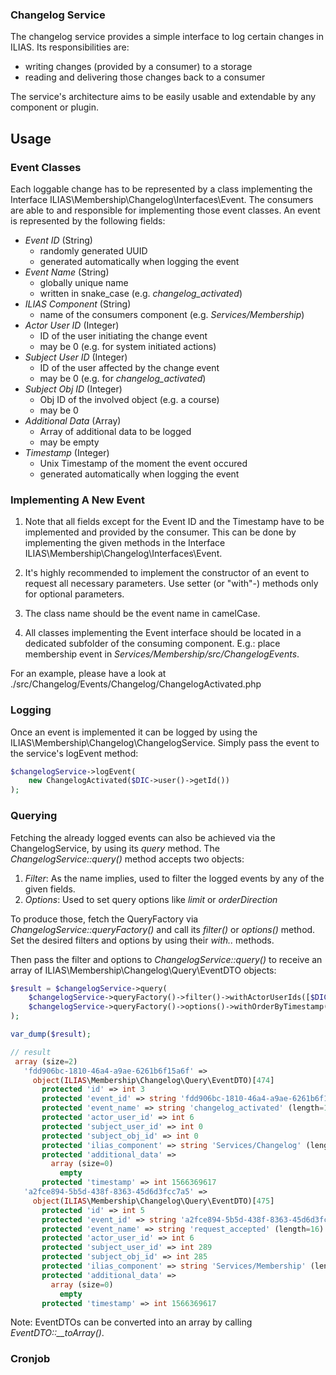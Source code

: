 ### Changelog Service

The changelog service provides a simple interface to log certain changes in ILIAS. Its responsibilities are:
* writing changes (provided by a consumer) to a storage
* reading and delivering those changes back to a consumer
 
 The service's architecture aims to be easily usable and extendable by any component or plugin.

## Usage

### Event Classes

Each loggable change has to be represented by a class implementing the Interface ILIAS\Membership\Changelog\Interfaces\Event. The consumers are able to and responsible for implementing those event classes. An event is represented by the following fields:

* *Event ID* (String)
    * randomly generated UUID
    * generated automatically when logging the event
* *Event Name* (String)
    * globally unique name 
    * written in snake_case (e.g. *changelog_activated*)
* *ILIAS Component* (String)
    * name of the consumers component (e.g. *Services/Membership*)
* *Actor User ID* (Integer)
    * ID of the user initiating the change event
    * may be 0 (e.g. for system initiated actions) 
* *Subject User ID* (Integer)
    * ID of the user affected by the change event
    * may be 0 (e.g. for *changelog_activated*)
* *Subject Obj ID* (Integer)
    * Obj ID of the involved object (e.g. a course)
    * may be 0
* *Additional Data* (Array)
    * Array of additional data to be logged
    * may be empty
* *Timestamp* (Integer)
    * Unix Timestamp of the moment the event occured
    * generated automatically when logging the event
    
### Implementing A New Event

1. Note that all fields except for the Event ID and the Timestamp have to be implemented and provided by the consumer. This can be done by implementing the given methods in the Interface ILIAS\Membership\Changelog\Interfaces\Event. 

2. It's highly recommended to implement the constructor of an event to request all necessary parameters. Use setter (or "with"-) methods only for optional parameters. 

3. The class name should be the event name in camelCase.

4. All classes implementing the Event interface should be located in a dedicated subfolder of the consuming component. E.g.: place membership event in *Services/Membership/src/ChangelogEvents*.

For an example, please have a look at ./src/Changelog/Events/Changelog/ChangelogActivated.php


### Logging

Once an event is implemented it can be logged by using the ILIAS\Membership\Changelog\ChangelogService. Simply pass the event to the service's logEvent method:

```php
$changelogService->logEvent(
    new ChangelogActivated($DIC->user()->getId())
);
```

### Querying

Fetching the already logged events can also be achieved via the ChangelogService, by using its *query* method. The *ChangelogService::query()* method accepts two objects: 
1. *Filter*: As the name implies, used to filter the logged events by any of the given fields. 
2. *Options*: Used to set query options like *limit* or *orderDirection*

To produce those, fetch the QueryFactory via *ChangelogService::queryFactory()* and call its *filter()* or *options()* method. Set the desired filters and options by using their *with..* methods.

Then pass the filter and options to *ChangelogService::query()* to receive an array of ILIAS\Membership\Changelog\Query\EventDTO objects:

```php
$result = $changelogService->query(
    $changelogService->queryFactory()->filter()->withActorUserIds([$DIC->user()->getId()]),
    $changelogService->queryFactory()->options()->withOrderByTimestamp()
);

var_dump($result);

// result
 array (size=2)
   'fdd906bc-1810-46a4-a9ae-6261b6f15a6f' => 
     object(ILIAS\Membership\Changelog\Query\EventDTO)[474]
       protected 'id' => int 3
       protected 'event_id' => string 'fdd906bc-1810-46a4-a9ae-6261b6f15a6f' (length=36)
       protected 'event_name' => string 'changelog_activated' (length=19)
       protected 'actor_user_id' => int 6
       protected 'subject_user_id' => int 0
       protected 'subject_obj_id' => int 0
       protected 'ilias_component' => string 'Services/Changelog' (length=18)
       protected 'additional_data' => 
         array (size=0)
           empty
       protected 'timestamp' => int 1566369617
   'a2fce894-5b5d-438f-8363-45d6d3fcc7a5' => 
     object(ILIAS\Membership\Changelog\Query\EventDTO)[475]
       protected 'id' => int 5
       protected 'event_id' => string 'a2fce894-5b5d-438f-8363-45d6d3fcc7a5' (length=36)
       protected 'event_name' => string 'request_accepted' (length=16)
       protected 'actor_user_id' => int 6
       protected 'subject_user_id' => int 289
       protected 'subject_obj_id' => int 285
       protected 'ilias_component' => string 'Services/Membership' (length=19)
       protected 'additional_data' => 
         array (size=0)
           empty
       protected 'timestamp' => int 1566369617
```

Note: EventDTOs can be converted into an array by calling *EventDTO::__toArray()*.

### Cronjob


